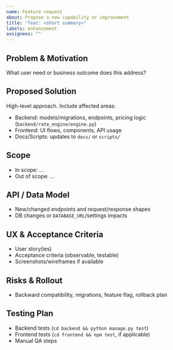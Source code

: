 ```yaml
---
name: Feature request
about: Propose a new capability or improvement
title: "feat: <short summary>"
labels: enhancement
assignees: ""
---
```


## Problem & Motivation
What user need or business outcome does this address?

## Proposed Solution
High-level approach. Include affected areas:
- Backend: models/migrations, endpoints, pricing logic (`backend/rate_engine/engine.py`)
- Frontend: UI flows, components, API usage
- Docs/Scripts: updates to `docs/` or `scripts/`

## Scope
- In scope: ...
- Out of scope: ...

## API / Data Model
- New/changed endpoints and request/response shapes
- DB changes or `DATABASE_URL`/settings impacts

## UX & Acceptance Criteria
- User story(ies)
- Acceptance criteria (observable, testable)
- Screenshots/wireframes if available

## Risks & Rollout
- Backward compatibility, migrations, feature flag, rollback plan

## Testing Plan
- Backend tests (`cd backend && python manage.py test`)
- Frontend tests (`cd frontend && npm test`, if applicable)
- Manual QA steps

